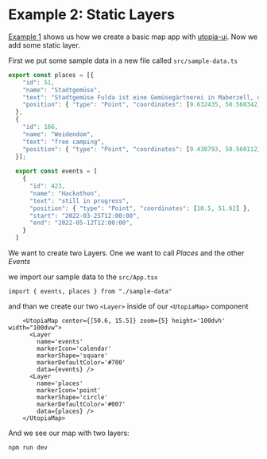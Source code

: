 # Example 2: Static Layers

[Example 1](/1-basic-map) shows us how we create a basic map app with [utopia-ui](https://github.com/utopia-os/utopia-ui). Now we add some static layer.

First we put some sample data in a new file called `src/sample-data.ts`

```javascript
export const places = [{
    "id": 51,
    "name": "Stadtgemüse",
    "text": "Stadtgemüse Fulda ist eine Gemüsegärtnerei in Maberzell, die es sich zur Aufgabe gemacht hat, die Stadt und seine Bewohner:innen mit regionalem, frischem und natürlich angebautem Gemüse mittels Gemüsekisten zu versorgen. Es gibt also jede Woche, von Frühjahr bis Herbst, angepasst an die Saison eine Kiste mit schmackhaftem und frischem Gemüse für euch, welche ihr direkt vor Ort abholen könnt. \r\n\r\nhttps://stadtgemuese-fulda.de",
    "position": { "type": "Point", "coordinates": [9.632435, 50.560342] },
  },
  {
    "id": 166,
    "name": "Weidendom",
    "text": "free camping",
    "position": { "type": "Point", "coordinates": [9.438793, 50.560112] },
  }];
  
  export const events = [
    {
      "id": 423,
      "name": "Hackathon",
      "text": "still in progress",
      "position": { "type": "Point", "coordinates": [10.5, 51.62] },
      "start": "2022-03-25T12:00:00",
      "end": "2022-05-12T12:00:00",
    }
  ]
```

We want to create two Layers. One we want to call *Places* and the other *Events*

we import our sample data to the `src/App.tsx`

```tsx
import { events, places } from "./sample-data"
```
and than we create our two `<Layer>` inside of our `<UtopiaMap>` component
```tsx
    <UtopiaMap center={[50.6, 15.5]} zoom={5} height='100dvh' width="100dvw">
      <Layer
        name='events'
        markerIcon='calendar'
        markerShape='square'
        markerDefaultColor='#700'
        data={events} />
      <Layer
        name='places'
        markerIcon='point'
        markerShape='circle'
        markerDefaultColor='#007'
        data={places} />
    </UtopiaMap>
```

And we see our map with two layers:

```shell
npm run dev
```
